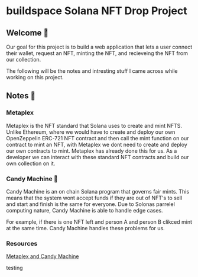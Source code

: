 # buildspace Solana NFT Drop Project
## Welcome 👋

Our goal for this project is to build a web application that lets a user connect their wallet, request an NFT, minting the NFT, and recieveing the NFT from our collection.

The following will be the notes and intresting stuff I came across while working on this project.

## Notes 📝

### Metaplex

Metaplex is the NFT standard that Solana uses to create and mint NFTS. Unlike Ethereum, where we would have to create and deploy our own OpenZeppelin ERC-721 NFT contract and then call the mint function on our contract to mint an NFT, with Metaplex we dont need to create and deploy our own contracts to mint. Metaplex has already done this for us. As a developer we can interact with these standard NFT contracts and build our own collection on it. 

### Candy Machine 🍭

Candy Machine is an on chain Solana program that governs fair mints. This means that the system wont accept funds if they are out of NFT's to sell and start and finish is the same for everyone. Due to Solonas parrelel computing nature, Candy Machine is able to handle edge cases. 

For example, if there is one NFT left and person A and person B clikced mint at the same time. Candy Machine handles these problems for us.

### Resources

[Metaplex and Candy Machine](https://hackmd.io/@levicook/HJcDneEWF#:~:text=metaplex%20is%20a%20command%20line,machine%20is%20valid%20and%20complete)

testing